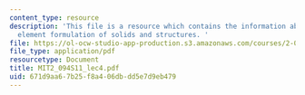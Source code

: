 ```yaml
---
content_type: resource
description: 'This file is a resource which contains the information about finite
  element formulation of solids and structures. '
file: https://ol-ocw-studio-app-production.s3.amazonaws.com/courses/2-094-finite-element-analysis-of-solids-and-fluids-ii-spring-2011/671d9aa67b25f8a406dbdd5e7d9eb479_MIT2_094S11_lec4.pdf
file_type: application/pdf
resourcetype: Document
title: MIT2_094S11_lec4.pdf
uid: 671d9aa6-7b25-f8a4-06db-dd5e7d9eb479
---
```

